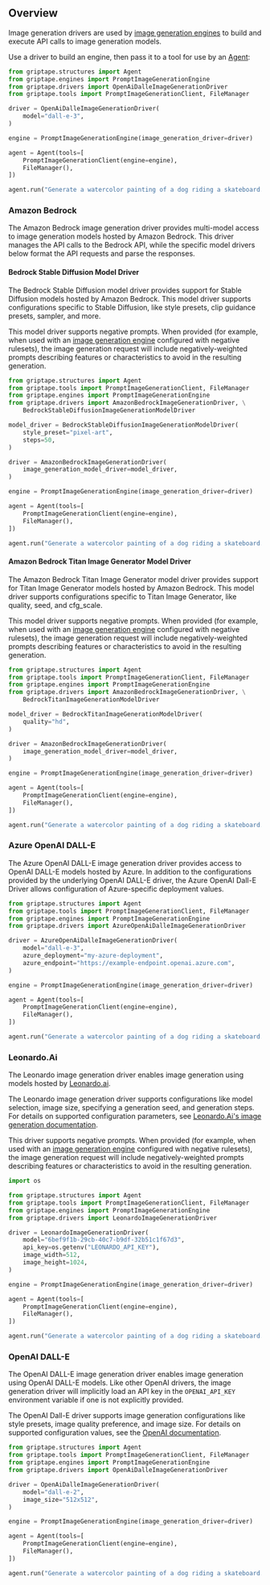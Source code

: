 ## Overview

Image generation drivers are used by [image generation engines](../data/image-generation-engines.md) to build and execute API calls to image generation models.

Use a driver to build an engine, then pass it to a tool for use by an [Agent](../structures/agents.md):

```python
from griptape.structures import Agent
from griptape.engines import PromptImageGenerationEngine
from griptape.drivers import OpenAiDalleImageGenerationDriver
from griptape.tools import PromptImageGenerationClient, FileManager

driver = OpenAiDalleImageGenerationDriver(
    model="dall-e-3",
)

engine = PromptImageGenerationEngine(image_generation_driver=driver)

agent = Agent(tools=[
    PromptImageGenerationClient(engine=engine),
    FileManager(),
])

agent.run("Generate a watercolor painting of a dog riding a skateboard. Save the image as rad-dog.png.")
```

### Amazon Bedrock

The Amazon Bedrock image generation driver provides multi-model access to image generation models hosted by Amazon Bedrock. This driver manages the API calls to the Bedrock API, while the specific model drivers below format the API requests and parse the responses.

#### Bedrock Stable Diffusion Model Driver

The Bedrock Stable Diffusion model driver provides support for Stable Diffusion models hosted by Amazon Bedrock. This model driver supports configurations specific to Stable Diffusion, like style presets, clip guidance presets, sampler, and more.

This model driver supports negative prompts. When provided (for example, when used with an [image generation engine](../data/image-generation-engines.md) configured with negative rulesets), the image generation request will include negatively-weighted prompts describing features or characteristics to avoid in the resulting generation.

```python
from griptape.structures import Agent
from griptape.tools import PromptImageGenerationClient, FileManager
from griptape.engines import PromptImageGenerationEngine
from griptape.drivers import AmazonBedrockImageGenerationDriver, \
    BedrockStableDiffusionImageGenerationModelDriver

model_driver = BedrockStableDiffusionImageGenerationModelDriver(
    style_preset="pixel-art",
    steps=50,
)

driver = AmazonBedrockImageGenerationDriver(
    image_generation_model_driver=model_driver,
)

engine = PromptImageGenerationEngine(image_generation_driver=driver)

agent = Agent(tools=[
    PromptImageGenerationClient(engine=engine),
    FileManager(),
])

agent.run("Generate a watercolor painting of a dog riding a skateboard. Save the image as rad-dog.png.")
```

#### Amazon Bedrock Titan Image Generator Model Driver

The Amazon Bedrock Titan Image Generator model driver provides support for Titan Image Generator models hosted by Amazon Bedrock. This model driver supports configurations specific to Titan Image Generator, like quality, seed, and cfg_scale.

This model driver supports negative prompts. When provided (for example, when used with an [image generation engine](../data/image-generation-engines.md) configured with negative rulesets), the image generation request will include negatively-weighted prompts describing features or characteristics to avoid in the resulting generation.

```python
from griptape.structures import Agent
from griptape.tools import PromptImageGenerationClient, FileManager
from griptape.engines import PromptImageGenerationEngine
from griptape.drivers import AmazonBedrockImageGenerationDriver, \
    BedrockTitanImageGenerationModelDriver

model_driver = BedrockTitanImageGenerationModelDriver(
    quality="hd",
)

driver = AmazonBedrockImageGenerationDriver(
    image_generation_model_driver=model_driver,
)

engine = PromptImageGenerationEngine(image_generation_driver=driver)

agent = Agent(tools=[
    PromptImageGenerationClient(engine=engine),
    FileManager(),
])

agent.run("Generate a watercolor painting of a dog riding a skateboard. Save the image as rad-dog.png.")
```

### Azure OpenAI DALL-E

The Azure OpenAI DALL-E image generation driver provides access to OpenAI DALL-E models hosted by Azure. In addition to the configurations provided by the underlying OpenAI DALL-E driver, the Azure OpenAI Dall-E Driver allows configuration of Azure-specific deployment values.

```python
from griptape.structures import Agent
from griptape.tools import PromptImageGenerationClient, FileManager
from griptape.engines import PromptImageGenerationEngine
from griptape.drivers import AzureOpenAiDalleImageGenerationDriver

driver = AzureOpenAiDalleImageGenerationDriver(
    model="dall-e-3",
    azure_deployment="my-azure-deployment",
    azure_endpoint="https://example-endpoint.openai.azure.com",
)

engine = PromptImageGenerationEngine(image_generation_driver=driver)

agent = Agent(tools=[
    PromptImageGenerationClient(engine=engine),
    FileManager(),
])

agent.run("Generate a watercolor painting of a dog riding a skateboard. Save the image as rad-dog.png.")
```

### Leonardo.Ai

The Leonardo image generation driver enables image generation using models hosted by [Leonardo.ai](https://leonardo.ai/).

The Leonardo image generation driver supports configurations like model selection, image size, specifying a generation seed, and generation steps. For details on supported configuration parameters, see [Leonardo.Ai's image generation documentation](https://docs.leonardo.ai/reference/creategeneration).

This driver supports negative prompts. When provided (for example, when used with an [image generation engine](../data/image-generation-engines.md) configured with negative rulesets), the image generation request will include negatively-weighted prompts describing features or characteristics to avoid in the resulting generation.

```python
import os

from griptape.structures import Agent
from griptape.tools import PromptImageGenerationClient, FileManager
from griptape.engines import PromptImageGenerationEngine
from griptape.drivers import LeonardoImageGenerationDriver

driver = LeonardoImageGenerationDriver(
    model="6bef9f1b-29cb-40c7-b9df-32b51c1f67d3",
    api_key=os.getenv("LEONARDO_API_KEY"),
    image_width=512,
    image_height=1024,
)

engine = PromptImageGenerationEngine(image_generation_driver=driver)

agent = Agent(tools=[
    PromptImageGenerationClient(engine=engine),
    FileManager(),
])

agent.run("Generate a watercolor painting of a dog riding a skateboard. Save the image as rad-dog.png.")
```

### OpenAI DALL-E

The OpenAI DALL-E image generation driver enables image generation using OpenAI DALL-E models. Like other OpenAI drivers, the image generation driver will implicitly load an API key in the `OPENAI_API_KEY` environment variable if one is not explicitly provided.

The OpenAI Dall-E driver supports image generation configurations like style presets, image quality preference, and image size. For details on supported configuration values, see the [OpenAI documentation](https://platform.openai.com/docs/guides/images/introduction).

```python
from griptape.structures import Agent
from griptape.tools import PromptImageGenerationClient, FileManager
from griptape.engines import PromptImageGenerationEngine
from griptape.drivers import OpenAiDalleImageGenerationDriver

driver = OpenAiDalleImageGenerationDriver(
    model="dall-e-2",
    image_size="512x512",
)

engine = PromptImageGenerationEngine(image_generation_driver=driver)

agent = Agent(tools=[
    PromptImageGenerationClient(engine=engine),
    FileManager(),
])

agent.run("Generate a watercolor painting of a dog riding a skateboard. Save the image as rad-dog.png.")
```

